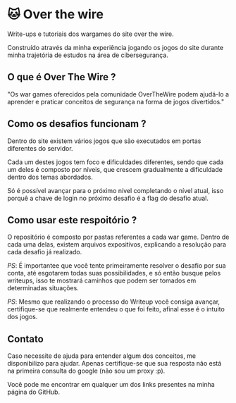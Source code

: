 # 🐱 Over the wire

Write-ups e tutoriais dos wargames do site over the wire. 

Construído através da minha experiência jogando os jogos do site durante minha trajetória de estudos na área de cibersegurança.

## O que é Over The Wire ?

"Os war games oferecidos pela comunidade OverTheWire podem ajudá-lo a aprender e praticar conceitos de segurança na forma de jogos divertidos."

## Como os desafios funcionam ? 

Dentro do site existem vários jogos que são executados em portas diferentes do servidor. 

Cada um destes jogos tem foco e dificuldades diferentes, sendo que cada um deles é composto por níveis, que crescem gradualmente a dificuldade dentro dos temas abordados.

Só é possível avançar para o próximo nível completando o nível atual, isso porquê a chave de login no próximo desafio é a flag do desafio atual. 

## Como usar este respoitório ?

O repositório é composto por pastas referentes a cada war game. Dentro de cada uma delas, existem arquivos expositívos, explicando a resolução para cada desafio já realizado.

*PS*: É importantee que você tente primeiramente resolver o desafio por sua conta, até esgotarem todas suas possibilidades, e só então busque pelos writeups, isso te mostrará caminhos que podem ser tomados em determinadas situações.

*PS*: Mesmo que realizando o processo do Writeup você consiga avançar, certifique-se que realmente entendeu o que foi feito, afinal esse é o intuito dos jogos.

## Contato

Caso necessite de ajuda para entender algum dos conceitos, me disponibilizo para ajudar. Apenas certifique-se que sua resposta não está na primeira consulta do google (não sou um proxy :p). 

Você pode me encontrar em qualquer um dos links presentes na minha página do GitHub. 


